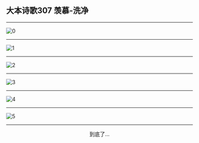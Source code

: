 
## 大本诗歌307 羡慕-洗净
        
<div id="aplayer0"></div>

---

<img alt="0" data-original="https://cdn.jsdelivr.net/gh/k34869/shi/data/d0307/0">

---

<img alt="1" data-original="https://cdn.jsdelivr.net/gh/k34869/shi/data/d0307/1">

---

<img alt="2" data-original="https://cdn.jsdelivr.net/gh/k34869/shi/data/d0307/2">

---

<img alt="3" data-original="https://cdn.jsdelivr.net/gh/k34869/shi/data/d0307/3">

---

<img alt="4" data-original="https://cdn.jsdelivr.net/gh/k34869/shi/data/d0307/4">

---

<img alt="5" data-original="https://cdn.jsdelivr.net/gh/k34869/shi/data/d0307/5">

---

<p style="text-align: center">到底了...</p>

<script src="/js/dist-view.js"></script>

<script>
MAIN.id = 'd0307';
        
const ap0 = new APlayer({
    container: document.getElementById('aplayer0'),
    volume: 1,
    loop: 'none',
    preload: 'none',
    audio: [{
        name: '大本诗歌307.mp3',
        artist: '大本诗歌',
        url: 'https://res.wx.qq.com/voice/getvoice?mediaid=MzI0NTk3MDM5M18yMjQ3NDkxMzMy',
        cover: '/favicon'
    }]
});
</script>
